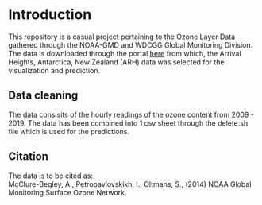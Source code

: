 # Introduction
This repository is a casual project pertaining to the Ozone Layer Data gathered through the NOAA-GMD and WDCGG Global Monitoring Division. The data is downloaded through the portal [here](https://www.esrl.noaa.gov/gmd/dv/data/index.php?category=Ozone) from which, the Arrival Heights, Antarctica, New Zealand (ARH) data was selected for the visualization and prediction.
## Data cleaning
The data consisits of the hourly readings of the ozone content from 2009 - 2019. The data has been combined into 1 csv sheet through the delete.sh file which is used for the predictions.
## Citation
The data is to be cited as:  
McClure-Begley, A., Petropavlovskikh, I., Oltmans, S., (2014) NOAA Global Monitoring Surface Ozone Network.
